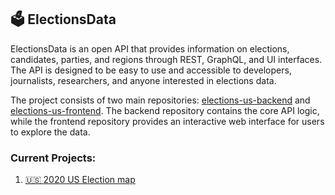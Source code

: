 ## 🗳️ ElectionsData 

ElectionsData is an open API that provides information on elections, candidates, parties, and regions through REST, GraphQL, and UI interfaces. The API is designed to be easy to use and accessible to developers, journalists, researchers, and anyone interested in elections data.

The project consists of two main repositories: [elections-us-backend](https://github.com/ElectionsData/elections-us-backend) and [elections-us-frontend](https://github.com/ElectionsData/elections-us-frontend). The backend repository contains the core API logic, while the frontend repository provides an interactive web interface for users to explore the data.

### Current Projects: 
1. [🇺🇸 2020 US Election map](https://elections-us.netlify.app/)

